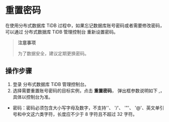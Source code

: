 # 重置密码

在使用分布式数据库 TiDB 过程中，如果忘记数据库账号密码或者需要修改密码，可以通过 分布式数据库 TiDB 管理控制台 重新设置密码。

> **注意事项**
>
> 为了数据安全，建议定期更换密码。

## 操作步骤

1. 登录 分布式数据库 TiDB 管理控制台。 
2. 选择需要重置账号密码的目标实例，点击 **重置密码**， 弹出框参数说明如下  ,，具体以控制台为准。
- 密码：密码必须包含大小写字母及数字，不支持'\'、 '/'、 '"'、 '@'、英文单引号和中文这六类字符，长度应不少于 8 字符且不超过 32 字符。 
